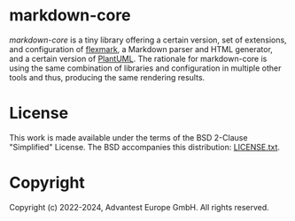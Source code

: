 # markdown-core

*markdown-core* is a tiny library offering a certain version, set of extensions, and configuration of
[flexmark](https://github.com/vsch/flexmark-java), a Markdown parser and HTML generator,
and a certain version of [PlantUML](https://github.com/plantuml/plantuml).
The rationale for markdown-core is using the same combination of libraries and configuration in multiple other tools and thus, producing the same rendering results.


# License

This work is made available under the terms of the BSD 2-Clause "Simplified" License.
The BSD accompanies this distribution: [LICENSE.txt](LICENSE.txt).

# Copyright

Copyright (c) 2022-2024, Advantest Europe GmbH.
All rights reserved.